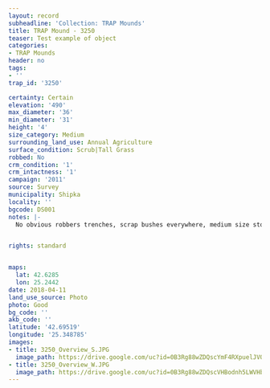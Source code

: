 ```yaml
---
layout: record
subheadline: 'Collection: TRAP Mounds'
title: TRAP Mound - 3250
teaser: Test example of object
categories:
- TRAP Mounds
header: no
tags:
- ''
trap_id: '3250'

certainty: Certain
elevation: '490'
max_diameter: '36'
min_diameter: '31'
height: '4'
size_category: Medium
surrounding_land_use: Annual Agriculture
surface_condition: Scrub|Tall Grass
robbed: No
crm_condition: '1'
crm_intactness: '1'
campaign: '2011'
source: Survey
municipality: Shipka
locality: ''
bgcode: DS001
notes: |-
  No obvious robbers trenches, scrap bushes everywhere, medium size stones, Ottomanic green pottery.


rights: standard


maps:
  lat: 42.6285
  lon: 25.2442
date: 2018-04-11
land_use_source: Photo
photo: Good
bg_code: ''
akb_code: ''
latitude: '42.69519'
longitude: '25.348785'
images:
- title: 3250_Overview_S.JPG
  image_path: https://drive.google.com/uc?id=0B3Rg88wZDQscYmF4RXpuelJVOVU
- title: 3250_Overview_W.JPG
  image_path: https://drive.google.com/uc?id=0B3Rg88wZDQscVHBodnh5LWVHbVE
---
```

